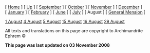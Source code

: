 \[ [Home](index.md) \] \[ [Up](menaion.md) \] \[ [September](sep-int.md) \] \[ [October](oct-int.md) \] \[ [November](nov-int.md) \] \[ [December](dec-int.md) \] \[ [January](jan-int.md) \] \[ [February](february.md) \] \[ [June](Menaion-June.md) \] \[ [July](july1.md) \] \[ August \] \[ [General Menaion](general.md) \]

[1 August](1august.md)
[4 August](4august.md)
[5 August](5_august.md)
[15 August](15aug.md)
[16 August](16august.md)
[29 August](29_august.md)

All texts and translations on this page are copyright to
Archimandrite Ephrem ©

**This page was last updated on 03 November 2008**
